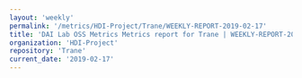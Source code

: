 ```yaml
---
layout: 'weekly'
permalink: '/metrics/HDI-Project/Trane/WEEKLY-REPORT-2019-02-17'
title: 'DAI Lab OSS Metrics Metrics report for Trane | WEEKLY-REPORT-2019-02-17'
organization: 'HDI-Project'
repository: 'Trane'
current_date: '2019-02-17'
---
```

